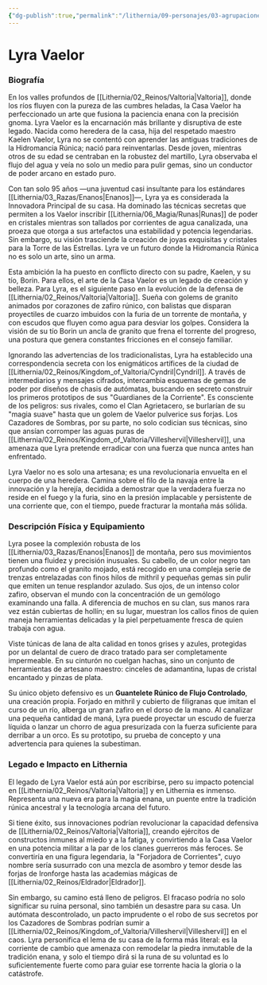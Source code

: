 ```yaml
---
{"dg-publish":true,"permalink":"/lithernia/09-personajes/03-agrupaciones/casa-vaelor/lyra-vaelor/","tags":["[lithernia","personajes","Casa Vaelor","Valtoria"]}
---
```


# Lyra Vaelor

### Biografía

En los valles profundos de [[Lithernia/02_Reinos/Valtoria\|Valtoria]], donde los ríos fluyen con la pureza de las cumbres heladas, la Casa Vaelor ha perfeccionado un arte que fusiona la paciencia enana con la precisión gnoma. Lyra Vaelor es la encarnación más brillante y disruptiva de este legado. Nacida como heredera de la casa, hija del respetado maestro Kaelen Vaelor, Lyra no se contentó con aprender las antiguas tradiciones de la Hidromancia Rúnica; nació para reinventarlas. Desde joven, mientras otros de su edad se centraban en la robustez del martillo, Lyra observaba el flujo del agua y veía no solo un medio para pulir gemas, sino un conductor de poder arcano en estado puro.

Con tan solo 95 años —una juventud casi insultante para los estándares [[Lithernia/03_Razas/Enanos\|Enanos]]—, Lyra ya es considerada la Innovadora Principal de su casa. Ha dominado las técnicas secretas que permiten a los Vaelor inscribir [[Lithernia/06_Magia/Runas\|Runas]] de poder en cristales mientras son tallados por corrientes de agua canalizada, una proeza que otorga a sus artefactos una estabilidad y potencia legendarias. Sin embargo, su visión trasciende la creación de joyas exquisitas y cristales para la Torre de las Estrellas. Lyra ve un futuro donde la Hidromancia Rúnica no es solo un arte, sino un arma.

Esta ambición la ha puesto en conflicto directo con su padre, Kaelen, y su tío, Borin. Para ellos, el arte de la Casa Vaelor es un legado de creación y belleza. Para Lyra, es el siguiente paso en la evolución de la defensa de [[Lithernia/02_Reinos/Valtoria\|Valtoria]]. Sueña con golems de granito animados por corazones de zafiro rúnico, con balistas que disparan proyectiles de cuarzo imbuidos con la furia de un torrente de montaña, y con escudos que fluyen como agua para desviar los golpes. Considera la visión de su tío Borin un ancla de granito que frena el torrente del progreso, una postura que genera constantes fricciones en el consejo familiar.

Ignorando las advertencias de los tradicionalistas, Lyra ha establecido una correspondencia secreta con los enigmáticos artífices de la ciudad de [[Lithernia/02_Reinos/Kingdom_of_Valtoria/Cyndril\|Cyndril]]. A través de intermediarios y mensajes cifrados, intercambia esquemas de gemas de poder por diseños de chasis de autómatas, buscando en secreto construir los primeros prototipos de sus "Guardianes de la Corriente". Es consciente de los peligros: sus rivales, como el Clan Agrietacero, se burlarían de su "magia suave" hasta que un golem de Vaelor pulverice sus forjas. Los Cazadores de Sombras, por su parte, no solo codician sus técnicas, sino que ansían corromper las aguas puras de [[Lithernia/02_Reinos/Kingdom_of_Valtoria/Villeshervil\|Villeshervil]], una amenaza que Lyra pretende erradicar con una fuerza que nunca antes han enfrentado.

Lyra Vaelor no es solo una artesana; es una revolucionaria envuelta en el cuerpo de una heredera. Camina sobre el filo de la navaja entre la innovación y la herejía, decidida a demostrar que la verdadera fuerza no reside en el fuego y la furia, sino en la presión implacable y persistente de una corriente que, con el tiempo, puede fracturar la montaña más sólida.

### Descripción Física y Equipamiento

Lyra posee la complexión robusta de los [[Lithernia/03_Razas/Enanos\|Enanos]] de montaña, pero sus movimientos tienen una fluidez y precisión inusuales. Su cabello, de un color negro tan profundo como el granito mojado, está recogido en una compleja serie de trenzas entrelazadas con finos hilos de mithril y pequeñas gemas sin pulir que emiten un tenue resplandor azulado. Sus ojos, de un intenso color zafiro, observan el mundo con la concentración de un gemólogo examinando una falla. A diferencia de muchos en su clan, sus manos rara vez están cubiertas de hollín; en su lugar, muestran los callos finos de quien maneja herramientas delicadas y la piel perpetuamente fresca de quien trabaja con agua.

Viste túnicas de lana de alta calidad en tonos grises y azules, protegidas por un delantal de cuero de draco tratado para ser completamente impermeable. En su cinturón no cuelgan hachas, sino un conjunto de herramientas de artesano maestro: cinceles de adamantina, lupas de cristal encantado y pinzas de plata.

Su único objeto defensivo es un **Guantelete Rúnico de Flujo Controlado**, una creación propia. Forjado en mithril y cubierto de filigranas que imitan el curso de un río, alberga un gran zafiro en el dorso de la mano. Al canalizar una pequeña cantidad de maná, Lyra puede proyectar un escudo de fuerza líquida o lanzar un chorro de agua presurizada con la fuerza suficiente para derribar a un orco. Es su prototipo, su prueba de concepto y una advertencia para quienes la subestiman.

### Legado e Impacto en Lithernia

El legado de Lyra Vaelor está aún por escribirse, pero su impacto potencial en [[Lithernia/02_Reinos/Valtoria\|Valtoria]] y en Lithernia es inmenso. Representa una nueva era para la magia enana, un puente entre la tradición rúnica ancestral y la tecnología arcana del futuro.

Si tiene éxito, sus innovaciones podrían revolucionar la capacidad defensiva de [[Lithernia/02_Reinos/Valtoria\|Valtoria]], creando ejércitos de constructos inmunes al miedo y a la fatiga, y convirtiendo a la Casa Vaelor en una potencia militar a la par de los clanes guerreros más feroces. Se convertiría en una figura legendaria, la "Forjadora de Corrientes", cuyo nombre sería susurrado con una mezcla de asombro y temor desde las forjas de Ironforge hasta las academias mágicas de [[Lithernia/02_Reinos/Eldrador\|Eldrador]].

Sin embargo, su camino está lleno de peligros. El fracaso podría no solo significar su ruina personal, sino también un desastre para su casa. Un autómata descontrolado, un pacto imprudente o el robo de sus secretos por los Cazadores de Sombras podrían sumir a [[Lithernia/02_Reinos/Kingdom_of_Valtoria/Villeshervil\|Villeshervil]] en el caos. Lyra personifica el lema de su casa de la forma más literal: es la corriente de cambio que amenaza con remodelar la piedra inmutable de la tradición enana, y solo el tiempo dirá si la runa de su voluntad es lo suficientemente fuerte como para guiar ese torrente hacia la gloria o la catástrofe.
